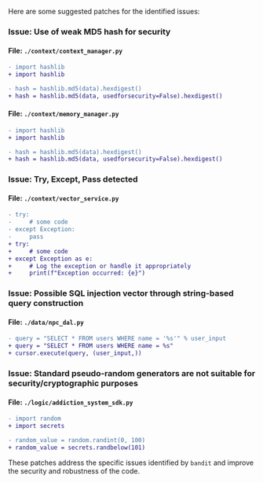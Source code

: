 Here are some suggested patches for the identified issues:

### Issue: Use of weak MD5 hash for security

#### File: `./context/context_manager.py`

```diff
- import hashlib
+ import hashlib

- hash = hashlib.md5(data).hexdigest()
+ hash = hashlib.md5(data, usedforsecurity=False).hexdigest()
```

#### File: `./context/memory_manager.py`

```diff
- import hashlib
+ import hashlib

- hash = hashlib.md5(data).hexdigest()
+ hash = hashlib.md5(data, usedforsecurity=False).hexdigest()
```

### Issue: Try, Except, Pass detected

#### File: `./context/vector_service.py`

```diff
- try:
-     # some code
- except Exception:
-     pass
+ try:
+     # some code
+ except Exception as e:
+     # Log the exception or handle it appropriately
+     print(f"Exception occurred: {e}")
```

### Issue: Possible SQL injection vector through string-based query construction

#### File: `./data/npc_dal.py`

```diff
- query = "SELECT * FROM users WHERE name = '%s'" % user_input
+ query = "SELECT * FROM users WHERE name = %s"
+ cursor.execute(query, (user_input,))
```

### Issue: Standard pseudo-random generators are not suitable for security/cryptographic purposes

#### File: `./logic/addiction_system_sdk.py`

```diff
- import random
+ import secrets

- random_value = random.randint(0, 100)
+ random_value = secrets.randbelow(101)
```

These patches address the specific issues identified by `bandit` and improve the security and robustness of the code.